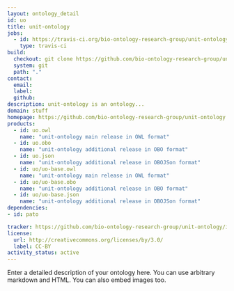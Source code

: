 ```yaml
---
layout: ontology_detail
id: uo
title: unit-ontology
jobs:
  - id: https://travis-ci.org/bio-ontology-research-group/unit-ontology
    type: travis-ci
build:
  checkout: git clone https://github.com/bio-ontology-research-group/unit-ontology.git
  system: git
  path: "."
contact:
  email: 
  label: 
  github: 
description: unit-ontology is an ontology...
domain: stuff
homepage: https://github.com/bio-ontology-research-group/unit-ontology
products:
  - id: uo.owl
    name: "unit-ontology main release in OWL format"
  - id: uo.obo
    name: "unit-ontology additional release in OBO format"
  - id: uo.json
    name: "unit-ontology additional release in OBOJSon format"
  - id: uo/uo-base.owl
    name: "unit-ontology main release in OWL format"
  - id: uo/uo-base.obo
    name: "unit-ontology additional release in OBO format"
  - id: uo/uo-base.json
    name: "unit-ontology additional release in OBOJSon format"
dependencies:
- id: pato

tracker: https://github.com/bio-ontology-research-group/unit-ontology/issues
license:
  url: http://creativecommons.org/licenses/by/3.0/
  label: CC-BY
activity_status: active
---
```


Enter a detailed description of your ontology here. You can use arbitrary markdown and HTML.
You can also embed images too.

